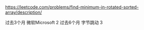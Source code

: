 https://leetcode.com/problems/find-minimum-in-rotated-sorted-array/description/


过去3个月
微软Microsoft
2
过去6个月
字节跳动
3

